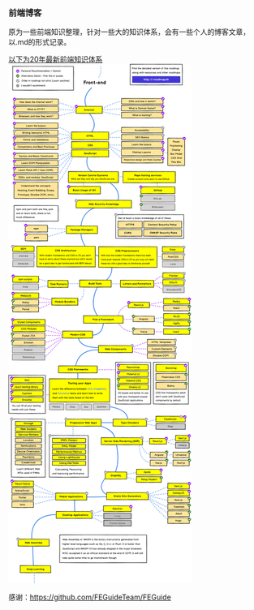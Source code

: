 ### 前端博客
原为一些前端知识整理，针对一些大的知识体系，会有一些个人的博客文章，以.md的形式记录。

[以下为20年最新前端知识体系](https://github.com/kamranahmedse/developer-roadmap)
![front-developer](./README.png)

感谢：https://github.com/FEGuideTeam/FEGuide <br />
